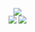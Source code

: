 <div align="center">
  <img src="http://github-profile-summary-cards.vercel.app/api/cards/profile-details?username=GarbageCollectorHub&theme=tokyonight"  />
</div>

<div align="center"> 
  <!--   stats card repos etc
  <img src="http://github-profile-summary-cards.vercel.app/api/cards/stats?username=GarbageCollectorHub&theme=tokyonight"  />
  -->


  
  <img src="http://github-profile-summary-cards.vercel.app/api/cards/most-commit-language?username=GarbageCollectorHub&theme=tokyonight" />
  <img src="http://github-profile-summary-cards.vercel.app/api/cards/repos-per-language?username=GarbageCollectorHub&theme=tokyonight"  />
</div>







<br clear="both">

# 


<!--  
  <img width="47%" height="190em" width="auto" src="https://github-readme-stats.vercel.app/api/top-langs/?username=GarbageCollectorHub&layout=compact&theme=tokyonight" alt="GitHub Langs"/>


-->

<!--  ![Most Commit Language](https://github-readme-stats.vercel.app/api/top-langs/?username=GarbageCollectorHub&layout=compact&langs_count=10&theme=tokyonight)   -->

<!--  [![trophy](https://github-profile-trophy.vercel.app/?username=tetherden&theme=onedark)](https://github.com/GarbageCollectorHub/github-profile-trophy)  -->






<!--     <img src="https://raw.githubusercontent.com/Platane/snk/output/github-contribution-grid-snake.svg" alt="e" style="max-width: 100%;">   -->
